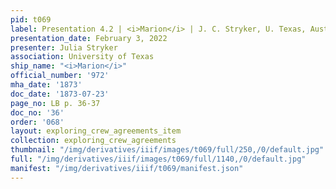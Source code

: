```yaml
---
pid: t069
label: Presentation 4.2 | <i>Marion</i> | J. C. Stryker, U. Texas, Austin | 36
presentation_date: February 3, 2022
presenter: Julia Stryker
association: University of Texas
ship_name: "<i>Marion</i>"
official_number: '972'
mha_date: '1873'
doc_date: '1873-07-23'
page_no: LB p. 36-37
doc_no: '36'
order: '068'
layout: exploring_crew_agreements_item
collection: exploring_crew_agreements
thumbnail: "/img/derivatives/iiif/images/t069/full/250,/0/default.jpg"
full: "/img/derivatives/iiif/images/t069/full/1140,/0/default.jpg"
manifest: "/img/derivatives/iiif/t069/manifest.json"
---
```

